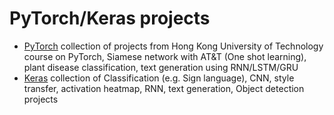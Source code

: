 # PyTorch/Keras projects

- [PyTorch](https://github.com/ania4data/PyTorch_Keras_projects/tree/master/PyTorch_projects) collection of projects from Hong Kong University of Technology course on PyTorch, Siamese network with AT&T (One shot learning), plant disease classification, text generation using RNN/LSTM/GRU
- [Keras](https://github.com/ania4data/PyTorch_Keras_projects/tree/master/Keras_projects) collection of Classification (e.g. Sign language), CNN, style transfer, activation heatmap, RNN, text generation, Object detection projects